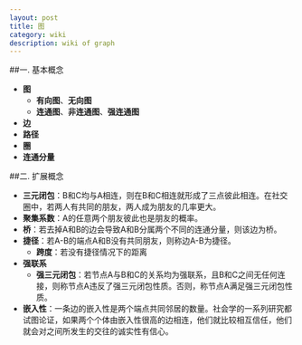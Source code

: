 ```yaml
---
layout: post
title: 图
category: wiki
description: wiki of graph
---
```


##一. 基本概念

- **图**
	- **有向图**、**无向图**
	- **连通图**、**非连通图**、**强连通图**
- **边**
- **路径**
- **圈**
- **连通分量**

##二. 扩展概念

- **三元闭包**：B和C均与A相连，则在B和C相连就形成了三点彼此相连。在社交圈中，若两人有共同的朋友，两人成为朋友的几率更大。
- **聚集系数**：A的任意两个朋友彼此也是朋友的概率。
- **桥**：若去掉A和B的边会导致A和B分属两个不同的连通分量，则该边为桥。
- **捷径**：若A-B的端点A和B没有共同朋友，则称边A-B为捷径。
	- **跨度**：若没有捷径情况下的距离
- **强联系**
	- **强三元闭包**：若节点A与B和C的关系均为强联系，且B和C之间无任何连接，则称节点A违反了强三元闭包性质。否则，称节点A满足强三元闭包性质。
- **嵌入性**：一条边的嵌入性是两个端点共同邻居的数量。社会学的一系列研究都试图论证，如果两个个体由嵌入性很高的边相连，他们就比较相互信任，他们就会对之间所发生的交往的诚实性有信心。